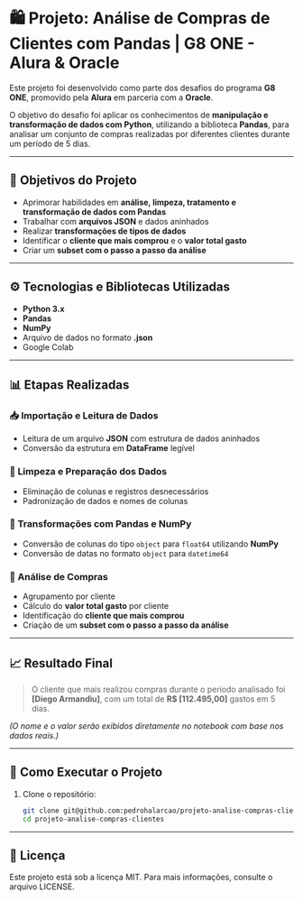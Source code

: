 # 🛍️ Projeto: Análise de Compras de Clientes com Pandas | G8 ONE - Alura & Oracle

Este projeto foi desenvolvido como parte dos desafios do programa **G8 ONE**, promovido pela **Alura** em parceria com a **Oracle**.

O objetivo do desafio foi aplicar os conhecimentos de **manipulação e transformação de dados com Python**, utilizando a biblioteca **Pandas**, para analisar um conjunto de compras realizadas por diferentes clientes durante um período de 5 dias.

---

## 🎯 Objetivos do Projeto

- Aprimorar habilidades em **análise, limpeza, tratamento e transformação de dados com Pandas**
- Trabalhar com **arquivos JSON** e dados aninhados
- Realizar **transformações de tipos de dados**
- Identificar o **cliente que mais comprou** e o **valor total gasto**
- Criar um **subset com o passo a passo da análise**

---

## ⚙️ Tecnologias e Bibliotecas Utilizadas

- **Python 3.x**
- **Pandas**
- **NumPy**
- Arquivo de dados no formato **.json**
- Google Colab

---

## 📊 Etapas Realizadas

### 📥 Importação e Leitura de Dados

- Leitura de um arquivo **JSON** com estrutura de dados aninhados
- Conversão da estrutura em **DataFrame** legível

### 🧹 Limpeza e Preparação dos Dados

- Eliminação de colunas e registros desnecessários
- Padronização de dados e nomes de colunas

### 🔄 Transformações com Pandas e NumPy

- Conversão de colunas do tipo `object` para `float64` utilizando **NumPy**
- Conversão de datas no formato `object` para `datetime64`

### 🔎 Análise de Compras

- Agrupamento por cliente
- Cálculo do **valor total gasto** por cliente
- Identificação do **cliente que mais comprou**
- Criação de um **subset com o passo a passo da análise**

---

## 📈 Resultado Final

> O cliente que mais realizou compras durante o período analisado foi **[Diego Armandiu]**, com um total de **R$ [112.495,00]** gastos em 5 dias.

*(O nome e o valor serão exibidos diretamente no notebook com base nos dados reais.)*


---

## 🚀 Como Executar o Projeto

1. Clone o repositório:
   ```bash
   git clone git@github.com:pedrohalarcao/projeto-analise-compras-clientes.git
   cd projeto-analise-compras-clientes

---

## 📝 Licença

Este projeto está sob a licença MIT. Para mais informações, consulte o arquivo LICENSE.




